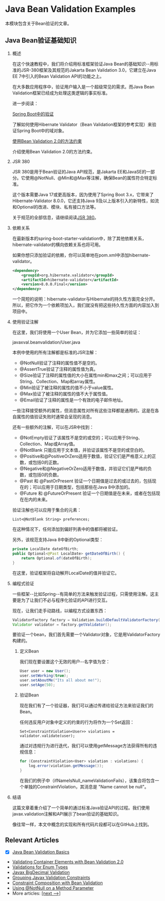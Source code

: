 # Java Bean Validation Examples

本模块包含关于Bean验证的文章。

## Java Bean验证基础知识

1. 概述

    在这个快速教程中，我们将介绍用标准框架验证Java Bean的基础知识--用标准的JSR-380框架及其规范的Jakarta Bean Validation 3.0，它建立在Java EE 7中引入的Bean Validation API的功能之上。

    在大多数应用程序中，验证用户输入是一个超级常见的需求。而Java Bean Validation框架已经成为处理这类逻辑的事实标准。

    进一步阅读：

    [Spring Boot中的验证](https://www.baeldung.com/spring-boot-bean-validation)

    了解如何使用Hibernate Validator（Bean Validation框架的参考实现）来验证Spring Boot中的域对象。

    [使用Bean Validation 2.0的方法约束](https://www.baeldung.com/javax-validation-method-constraints)

    介绍使用Bean Validation 2.0的方法约束。

2. JSR 380

    JSR 380是用于Bean验证的Java API规范，是Jakarta EE和JavaSE的一部分。它使用@NotNull、@Min和@Max等注解，确保Bean的属性符合特定标准。

    这个版本需要Java 17或更高版本，因为使用了Spring Boot 3.x，它带来了Hibernate-Validator 8.0.0，它还支持Java 9及以上版本引入的新特性，如流和Optional的改进、模块、私有接口方法等。

    关于规范的全部信息，请继续阅读[JSR 380](https://jcp.org/en/jsr/detail?id=380)。

3. 依赖关系

    在最新版本的spring-boot-starter-validation中，除了其他依赖关系，hibernate-validator的横向依赖关系也将可用。

    如果你想只添加验证的依赖，你可以简单地在pom.xml中添加hibernate-validator。

    ```xml
    <dependency>
        <groupId>org.hibernate.validator</groupId>
        <artifactId>hibernate-validator</artifactId>
        <version>8.0.0.Final</version>
    </dependency>
    ```

    一个简短的说明：hibernate-validator与Hibernate的持久性方面完全分开。所以，把它作为一个依赖项加入，我们就没有把这些持久性方面的内容加入到项目中。

4. 使用验证注解

    在这里，我们将使用一个User Bean，并为它添加一些简单的验证：

    javaxval.beanvalidation/User.java

    本例中使用的所有注解都是标准的JSR注解：

    - @NotNull验证了注释的属性值不是空的。
    - @AssertTrue验证了注释的属性值为真。
    - @Size验证了注释的属性值的大小在属性min和max之间；可以应用于String、Collection、Map和array属性。
    - @Min验证了被注释的属性的值不小于value属性。
    - @Max验证了被注释的属性的值不大于属性值。
    - @Email验证了注释的属性是一个有效的电子邮件地址。

    一些注释接受额外的属性，但消息属性对所有这些注释都是通用的。这是在各自属性的值验证失败时通常会呈现的消息。

    还有一些额外的注解，可以在JSR中找到：

    - @NotEmpty验证了该属性不是空的或空的；可以应用于String、Collection、Map或Array值。
    - @NotBlank 只能应用于文本值，并验证该属性不是空的或空白的。
    - @Positive和@PositiveOrZero适用于数值，验证它们是严格意义上的正数，或包括0的正数。
    - @Negative和@NegativeOrZero适用于数值，并验证它们是严格的负数，或包括0的负数。
    - @Past 和 @PastOrPresent 验证一个日期值是过去的或过去的，包括现在的；可以应用于日期类型，包括那些在Java 8中添加的。
    - @Future 和 @FutureOrPresent 验证一个日期值是在未来，或者在包括现在在内的未来。

    验证注解也可以应用于集合的元素：

    `List<@NotBlank String> preferences;`

    在这种情况下，任何添加到偏好列表中的值都将被验证。

    另外，该规范支持Java 8中新的Optional类型：

    ```java
    private LocalDate dateOfBirth;
    public Optional<@Past LocalDate> getDateOfBirth() {
        return Optional.of(dateOfBirth);
    }
    ```

    在这里，验证框架将自动解开LocalDate的值并验证它。

5. 编程式验证

    一些框架--比如Spring--有简单的方法来触发验证过程，只需使用注解。这主要是为了让我们不必与程序化验证的API进行交互。

    现在，让我们走手动路线，以编程方式设置东西：

    ```java
    ValidatorFactory factory = Validation.buildDefaultValidatorFactory();
    Validator validator = factory.getValidator();
    ```

    要验证一个bean，我们首先需要一个Validator对象，它是用ValidatorFactory构建的。

    1. 定义Bean

        我们现在要设置这个无效的用户--名字值为空：

        ```java
        User user = new User();
        user.setWorking(true);
        user.setAboutMe("Its all about me!");
        user.setAge(50);
        ```

    2. 验证Bean

        现在我们有了一个验证器，我们可以通过传递给验证方法来验证我们的Bean。

        任何违反用户对象中定义的约束的行为将作为一个Set返回：

        `Set<ConstraintViolation<User>> violations = validator.validate(user);`

        通过对违规行为进行迭代，我们可以使用getMessage方法获得所有的违规信息：

        ```java
        for (ConstraintViolation<User> violation : violations) {
            log.error(violation.getMessage()); 
        }
        ```

        在我们的例子中（ifNameIsNull_nameValidationFails），该集合将包含一个单独的ConstraintViolation，其消息是 "Name cannot be null"。

6. 结语

    这篇文章着重介绍了一个简单的通过标准Java验证API的过程。我们使用javax.validation注解和API展示了bean验证的基础知识。

    像往常一样，本文中概念的实现和所有代码片段都可以在GitHub上找到。

## Relevant Articles

- [x] [Java Bean Validation Basics](https://www.baeldung.com/javax-validation)
- [Validating Container Elements with Bean Validation 2.0](https://www.baeldung.com/bean-validation-container-elements)
- [Validations for Enum Types](https://www.baeldung.com/javax-validations-enums)
- [Javax BigDecimal Validation](https://www.baeldung.com/javax-bigdecimal-validation)
- [Grouping Javax Validation Constraints](https://www.baeldung.com/javax-validation-groups)
- [Constraint Composition with Bean Validation](https://www.baeldung.com/java-bean-validation-constraint-composition)
- [Using @NotNull on a Method Parameter](https://www.baeldung.com/java-notnull-method-parameter)
- More articles: [[next -->]](../javaxval-2)
